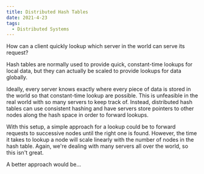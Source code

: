 ```yaml
---
title: Distributed Hash Tables
date: 2021-4-23
tags:
  - Distributed Systems
---
```


How can a client quickly lookup which server in the world can serve its request?

Hash tables are normally used to provide quick, constant-time lookups for local data, but they can actually be scaled to provide lookups for data globally.

Ideally, every server knows exactly where every piece of data is stored in the world so that constant-time lookup are possible.
This is unfeasible in the real world with so many servers to keep track of.
Instead, distributed hash tables can use consistent hashing and have servers store pointers to other nodes along the hash space in order to forward lookups.

With this setup, a simple approach for a lookup could be to forward requests to successive nodes until the right one is found.
However, the time it takes to lookup a node will scale linearly with the number of nodes in the hash table.
Again, we're dealing with many servers all over the world, so this isn't great.

A better approach would be...